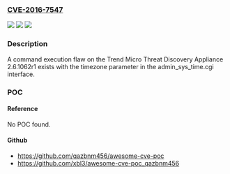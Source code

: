 ### [CVE-2016-7547](https://cve.mitre.org/cgi-bin/cvename.cgi?name=CVE-2016-7547)
![](https://img.shields.io/static/v1?label=Product&message=n%2Fa&color=blue)
![](https://img.shields.io/static/v1?label=Version&message=n%2Fa&color=blue)
![](https://img.shields.io/static/v1?label=Vulnerability&message=n%2Fa&color=brighgreen)

### Description

A command execution flaw on the Trend Micro Threat Discovery Appliance 2.6.1062r1 exists with the timezone parameter in the admin_sys_time.cgi interface.

### POC

#### Reference
No POC found.

#### Github
- https://github.com/qazbnm456/awesome-cve-poc
- https://github.com/xbl3/awesome-cve-poc_qazbnm456

